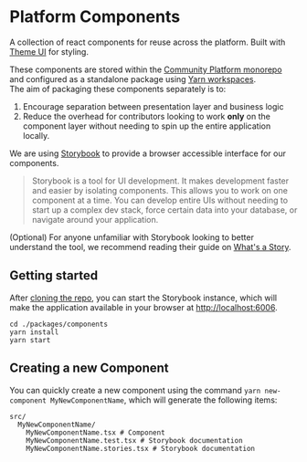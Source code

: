 # Platform Components

A collection of react components for reuse across the platform. Built with [Theme UI](https://theme-ui.com/) for styling.

These components are stored within the [Community Platform monorepo](https://github.com/ONEARMY/community-platform) and configured as a standalone package using [Yarn workspaces](https://yarnpkg.com/features/workspaces/).  
The aim of packaging these components separately is to:

1. Encourage separation between presentation layer and business logic
2. Reduce the overhead for contributors looking to work **only** on the component layer without needing to spin up the entire application locally.

We are using [Storybook](https://storybook.js.org/) to provide a browser accessible interface for our components.

> Storybook is a tool for UI development. It makes development faster and easier by isolating components. This allows you to work on one component at a time. You can develop entire UIs without needing to start up a complex dev stack, force certain data into your database, or navigate around your application.

(Optional) For anyone unfamiliar with Storybook looking to better understand the tool, we recommend reading their guide on [What's a Story](https://storybook.js.org/docs/react/get-started/whats-a-story).

## Getting started

After [cloning the repo](https://github.com/ONEARMY/community-platform), you can start the Storybook instance, which will make the application available in your browser at [http://localhost:6006](http://localhost:6006/).

```
cd ./packages/components
yarn install
yarn start
```

## Creating a new Component

You can quickly create a new component using the command `yarn new-component MyNewComponentName`, which
will generate the following items:

```
src/
  MyNewComponentName/
    MyNewComponentName.tsx # Component
    MyNewComponentName.test.tsx # Storybook documentation
    MyNewComponentName.stories.tsx # Storybook documentation
```
